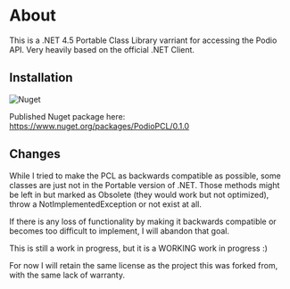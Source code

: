 About
=====
This is a .NET 4.5 Portable Class Library varriant for accessing the Podio API. Very heavily based on the official .NET Client.

Installation
-------

![Nuget](https://www.nuget.org/Content/Logos/nugetlogo.png)

Published Nuget package here: https://www.nuget.org/packages/PodioPCL/0.1.0

Changes
-------------

While I tried to make the PCL as backwards compatible as possible, some classes are just not in the Portable version of .NET. Those methods might be left in but marked as Obsolete (they would work but not optimized), throw a NotImplementedException or not exist at all.

If there is any loss of functionality by making it backwards compatible or becomes too difficult to implement, I will abandon that goal.

This is still a work in progress, but it is a WORKING work in progress :)

For now I will retain the same license as the project this was forked from, with the same lack of warranty.
